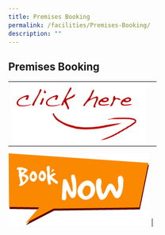 ```yaml
---
title: Premises Booking
permalink: /facilities/Premises-Booking/
description: ""
---
```

## Premises Booking


| | |
| -------- | -------- | 
| ![](/images/Click-Here.png) |  		 
<a href="http://uptlc.swiiit.com/cos/o.x?c=/swt_uptlc/members&amp;ptid=1147228">
<img alt="" src="/images/Book-Now.png"></a>  | 


		 
